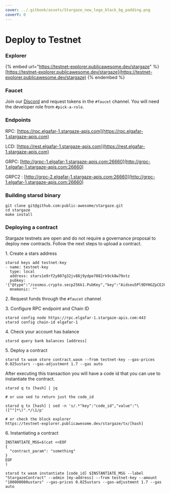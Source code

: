 ```yaml
---
cover: ../.gitbook/assets/Stargaze_new_logo_black_bg_padding.png
coverY: 0
---
```


# Deploy to Testnet

### Explorer

{% embed url="https://testnet-explorer.publicawesome.dev/stargaze" %}
[https://testnet-explorer.publicawesome.dev/stargaze](https://testnet-explorer.publicawesome.dev/stargaze)
{% endembed %}

### Faucet

Join our [Discord](https://discord.gg/stargaze) and request tokens in the `#faucet` channel. You will need the developer role from `#pick-a-role`.

### Endpoints

RPC: [https://rpc.elgafar-1.stargaze-apis.com](https://rpc.elgafar-1.stargaze-apis.com)

LCD: [https://rest.elgafar-1.stargaze-apis.com](https://rest.elgafar-1.stargaze-apis.com)

GRPC: [http://grpc-1.elgafar-1.stargaze-apis.com:26660](http://grpc-1.elgafar-1.stargaze-apis.com:26660)

GRPC2 : [http://grpc-2.elgafar-1.stargaze-apis.com:26660](http://grpc-1.elgafar-1.stargaze-apis.com:26660)

### Building starsd binary

```shell
git clone git@github.com:public-awesome/stargaze.git
cd stargaze
make install
```

### Deploying a contract

Stargaze testnets are open and do not require a governance proposal to deploy new contracts. Follow the next steps to upload a contract.

1\. Create a stars address

```shell
starsd keys add testnet-key
- name: testnet-key
  type: local
  address: stars1e9rf2y807g32jv88j9ydpe7082rk9ck8w79xtz
  pubkey: '{"@type":"/cosmos.crypto.secp256k1.PubKey","key":"Aidseu5Pl9DYHGZpCE2CkqLckQ6KSgC5IJvLL1yc+lpo"}'
  mnemonic: ""
```

2\. Request funds through the `#faucet` channel

3\. Configure RPC endpoint and Chain ID

```shell
starsd config node https://rpc.elgafar-1.stargaze-apis.com:443
starsd config chain-id elgafar-1
```

4\. Check your account has balance

```shell
starsd query bank balances [address]
```

5\. Deploy a contract

```shell
starsd tx wasm store contract.wasm --from testnet-key --gas-prices 0.025ustars --gas-adjustment 1.7 --gas auto
```

After executing this transaction you will have a code id that you can use to instantiate the contract.

```shell
starsd q tx [hash] | jq 

# or use sed to return just the code_id

starsd q tx [hash] | sed -n 's/.*"key":"code_id","value":"\([^"]*\)".*/\1/p'

# or check the block explorer
https://testnet-explorer.publicawesome.dev/stargaze/tx/[hash]
```

6\. Instantiating a contract

```shell
INSTANTIATE_MSG=$(cat <<EOF
{
  "contract_param": "something"
}
EOF
)

starsd tx wasm instantiate [code_id] $INSTANTIATE_MSG --label "StargazeContract" --admin [my-address] --from testnet-key --amount "100000000ustars" --gas-prices 0.025ustars --gas-adjustment 1.7 --gas auto

```
